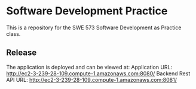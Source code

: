 # Software Development Practice
This is a repository for the SWE 573 Software Development as Practice class.

## Release
The application is deployed and can be viewed at:
Application URL: http://ec2-3-239-28-109.compute-1.amazonaws.com:8080/ 
Backend Rest API URL: http://ec2-3-239-28-109.compute-1.amazonaws.com:8081/ 
